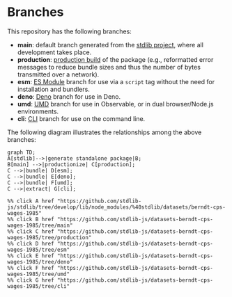 <!--

@license Apache-2.0

Copyright (c) 2023 The Stdlib Authors.

Licensed under the Apache License, Version 2.0 (the "License");
you may not use this file except in compliance with the License.
You may obtain a copy of the License at

    http://www.apache.org/licenses/LICENSE-2.0

Unless required by applicable law or agreed to in writing, software
distributed under the License is distributed on an "AS IS" BASIS,
WITHOUT WARRANTIES OR CONDITIONS OF ANY KIND, either express or implied.
See the License for the specific language governing permissions and
limitations under the License.

-->

# Branches

This repository has the following branches:

-   **main**: default branch generated from the [stdlib project][stdlib-url], where all development takes place.
-   **production**: [production build][production-url] of the package (e.g., reformatted error messages to reduce bundle sizes and thus the number of bytes transmitted over a network).
-   **esm**: [ES Module][esm-url] branch for use via a `script` tag without the need for installation and bundlers.
-   **deno**: [Deno][deno-url] branch for use in Deno.
-   **umd**: [UMD][umd-url] branch for use in Observable, or in dual browser/Node.js environments.
-   **cli**: [CLI][cli-url] branch for use on the command line.

The following diagram illustrates the relationships among the above branches:

```mermaid
graph TD;
A[stdlib]-->|generate standalone package|B;
B[main] -->|productionize| C[production];
C -->|bundle| D[esm];
C -->|bundle| E[deno];
C -->|bundle| F[umd];
C -->|extract| G[cli];

%% click A href "https://github.com/stdlib-js/stdlib/tree/develop/lib/node_modules/%40stdlib/datasets/berndt-cps-wages-1985"
%% click B href "https://github.com/stdlib-js/datasets-berndt-cps-wages-1985/tree/main"
%% click C href "https://github.com/stdlib-js/datasets-berndt-cps-wages-1985/tree/production"
%% click D href "https://github.com/stdlib-js/datasets-berndt-cps-wages-1985/tree/esm"
%% click E href "https://github.com/stdlib-js/datasets-berndt-cps-wages-1985/tree/deno"
%% click F href "https://github.com/stdlib-js/datasets-berndt-cps-wages-1985/tree/umd"
%% click G href "https://github.com/stdlib-js/datasets-berndt-cps-wages-1985/tree/cli"
```

[stdlib-url]: https://github.com/stdlib-js/stdlib/tree/develop/lib/node_modules/%40stdlib/datasets/berndt-cps-wages-1985
[production-url]: https://github.com/stdlib-js/datasets-berndt-cps-wages-1985/tree/production
[deno-url]: https://github.com/stdlib-js/datasets-berndt-cps-wages-1985/tree/deno
[umd-url]: https://github.com/stdlib-js/datasets-berndt-cps-wages-1985/tree/umd
[esm-url]: https://github.com/stdlib-js/datasets-berndt-cps-wages-1985/tree/esm
[cli-url]: https://github.com/stdlib-js/datasets-berndt-cps-wages-1985/tree/cli
